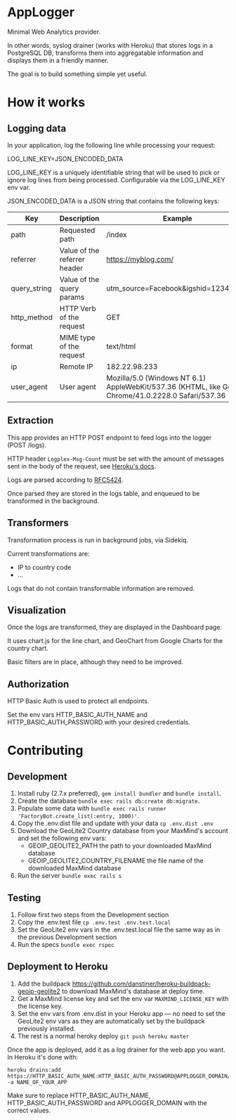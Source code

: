 # AppLogger

Minimal Web Analytics provider.

In other words, syslog drainer (works with Heroku) that stores logs in a PostgreSQL DB, transforms them into aggregatable information and displays them in a friendly manner.

The goal is to build something simple yet useful.

# How it works

## Logging data
In your application, log the following line while processing your request:

LOG_LINE_KEY=JSON_ENCODED_DATA

LOG_LINE_KEY is a uniquely identifiable string that will be used to pick or ignore log lines from being processed. Configurable via the LOG_LINE_KEY env var.

JSON_ENCODED_DATA is a JSON string that contains the following keys:

|Key|Description|Example|Required|
|---|-----------|-------|--------|
|path|Requested path|/index|yes|
|referrer|Value of the referrer header|https://myblog.com/|no|
|query_string|Value of the query params|utm_source=Facebook&igshid=1234ABCD|no|
|http_method|HTTP Verb of the request|GET|yes|
|format|MIME type of the request|text/html|yes|
|ip|Remote IP|182.22.98.233|yes|
|user_agent|User agent|Mozilla/5.0 (Windows NT 6.1) AppleWebKit/537.36 (KHTML, like Gecko) Chrome/41.0.2228.0 Safari/537.36|yes|

## Extraction
This app provides an HTTP POST endpoint to feed logs into the logger (POST /logs).

HTTP header `Logplex-Msg-Count` must be set with the amount of messages sent in the body of the request, see [Heroku's docs](https://devcenter.heroku.com/articles/log-drains#https-drains).

Logs are parsed  according to [RFC5424](https://datatracker.ietf.org/doc/html/rfc5424).

Once parsed they are stored in the logs table, and enqueued to be transformed in the background.

## Transformers

Transformation process is run in background jobs, via Sidekiq.

Current transformations are:
  - IP to country code
  - ...

Logs that do not contain transformable information are removed.

## Visualization

Once the logs are transformed, they are displayed in the Dashboard page.

It uses chart.js for the line chart, and GeoChart from Google Charts for the country chart.

Basic filters are in place, although they need to be improved.

## Authorization
HTTP Basic Auth is used to protect all endpoints.

Set the env vars HTTP_BASIC_AUTH_NAME and HTTP_BASIC_AUTH_PASSWORD with your desired credentials.

# Contributing

## Development
1. Install ruby (2.7.x preferred), `gem install bundler` and `bundle install`.
2. Create the database `bundle exec rails db:create db:migrate`.
3. Populate some data with `bundle exec rails runner 'FactoryBot.create_list(:entry, 1000)'`.
4. Copy the .env.dist file and update with your data `cp .env.dist .env`
5. Download the GeoLite2 Country database from your MaxMind's account and set the following env vars:
    - GEOIP_GEOLITE2_PATH the path to your downloaded MaxMind database
    - GEOIP_GEOLITE2_COUNTRY_FILENAME the file name of the downloaded MaxMind database
6. Run the server `bundle exec rails s`

## Testing
1. Follow first two steps from the Development section
2. Copy the .env.test file `cp .env.test .env.test.local`
3. Set the GeoLite2 env vars in the .env.test.local file the same way as in the previous Development section
4. Run the specs `bundle exec rspec`

## Deployment to Heroku
1. Add the buildpack https://github.com/danstiner/heroku-buildpack-geoip-geolite2 to download MaxMind's database at deploy time.
2. Get a MaxMind license key and set the env var `MAXMIND_LICENSE_KEY` with the license key.
3. Set the env vars from .env.dist in your Heroku app — no need to set the GeoLite2 env vars as they are automatically set by the buildpack previously installed.
4. The rest is a normal heroky deploy `git push heroku master`

Once the app is deployed, add it as a log drainer for the web app you want. In Heroku it's done with:

```
heroku drains:add https://HTTP_BASIC_AUTH_NAME:HTTP_BASIC_AUTH_PASSWORD@APPLOGGER_DOMAIN/logs -a NAME_OF_YOUR_APP
```

Make sure to replace HTTP_BASIC_AUTH_NAME, HTTP_BASIC_AUTH_PASSWORD and APPLOGGER_DOMAIN with the correct values.
